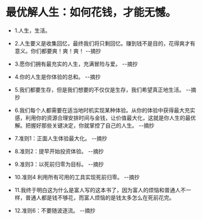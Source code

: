 # 最优解人生：如何花钱，才能无憾。

- 1.人生，生活。

- 2.人生要义是收集回忆，最终我们将只剩回忆。赚到钱不是目的，花得爽才有意义。你们都要爽！爽！爽！ --摘抄

- 3.愿你们拥有最充实的人生，充满冒险与爱。 --摘抄

- 4.你的人生是你体验的总和。 --摘抄

- 5.我们都要生存，但是我们想要的不仅仅是生存，我们希望真正地生活。 --摘抄

- 6.我们每个人都需要在适当地时机实现某种体验。从你的体验中获得最大充实感，利用你的资源合理安排时间与金钱，让价值最大化，这就是你人生的最优解。把握好那些关键决定，你就掌控了自己的人生。 --摘抄

- 7.准则1：正面人生体验最大化。 --摘抄

- 8.准则2：提早开始投资体验。 --摘抄

- 9.准则3：以死前归零为目标。 --摘抄

- 10.准则4 利用所有可用的工具实现死前归零。 --摘抄

- 11.我终于明白这为什么是富人写的这本书了，因为富人的烦恼和普通人不一样，普通人都是钱不够花，而富人烦恼的是钱太多怎么在死前花完。

- 12.准则6：不要随波逐流。 --摘抄
